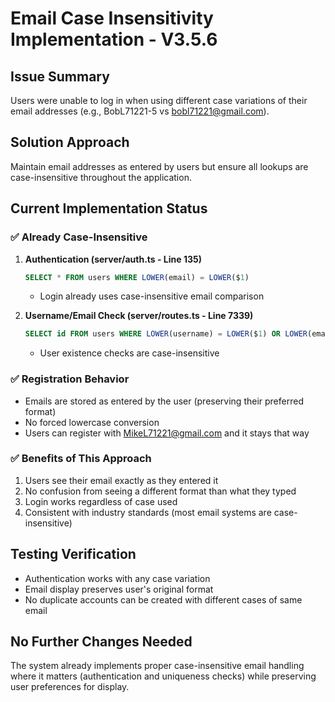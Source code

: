# Email Case Insensitivity Implementation - V3.5.6

## Issue Summary
Users were unable to log in when using different case variations of their email addresses (e.g., BobL71221-5 vs bobl71221@gmail.com).

## Solution Approach
Maintain email addresses as entered by users but ensure all lookups are case-insensitive throughout the application.

## Current Implementation Status

### ✅ Already Case-Insensitive
1. **Authentication (server/auth.ts - Line 135)**
   ```sql
   SELECT * FROM users WHERE LOWER(email) = LOWER($1)
   ```
   - Login already uses case-insensitive email comparison

2. **Username/Email Check (server/routes.ts - Line 7339)**
   ```sql
   SELECT id FROM users WHERE LOWER(username) = LOWER($1) OR LOWER(email) = LOWER($2)
   ```
   - User existence checks are case-insensitive

### ✅ Registration Behavior
- Emails are stored as entered by the user (preserving their preferred format)
- No forced lowercase conversion
- Users can register with MikeL71221@gmail.com and it stays that way

### ✅ Benefits of This Approach
1. Users see their email exactly as they entered it
2. No confusion from seeing a different format than what they typed
3. Login works regardless of case used
4. Consistent with industry standards (most email systems are case-insensitive)

## Testing Verification
- Authentication works with any case variation
- Email display preserves user's original format
- No duplicate accounts can be created with different cases of same email

## No Further Changes Needed
The system already implements proper case-insensitive email handling where it matters (authentication and uniqueness checks) while preserving user preferences for display.